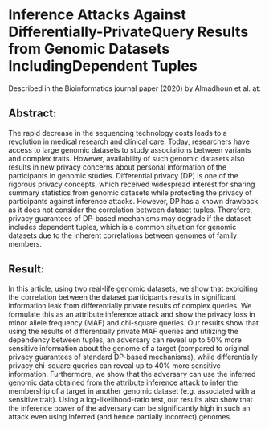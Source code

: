 
# **Inference Attacks Against Differentially-PrivateQuery Results from Genomic Datasets IncludingDependent Tuples**
Described in the Bioinformatics journal paper (2020) by Almadhoun et al. at: 
## Abstract:
The rapid decrease in the sequencing technology costs leads to a revolution in medical research and clinical care.
Today, researchers have access to large genomic datasets to study associations between variants and complex traits.
However, availability of such genomic datasets also results in new privacy concerns about personal information of the
participants in genomic studies. Differential privacy (DP) is one of the rigorous privacy concepts, which received
widespread interest for sharing summary statistics from genomic datasets while protecting the privacy of participants
against inference attacks. However, DP has a known drawback as it does not consider the correlation between dataset
tuples. Therefore, privacy guarantees of DP-based mechanisms may degrade if the dataset includes dependent tuples,
which is a common situation for genomic datasets due to the inherent correlations between genomes of family
members.

## Result:
In this article, using two real-life genomic datasets, we show that exploiting the correlation between the dataset
participants results in significant information leak from differentially private results of complex queries. We formulate
this as an attribute inference attack and show the privacy loss in minor allele frequency (MAF) and chi-square queries.
Our results show that using the results of differentially private MAF queries and utilizing the dependency between
tuples, an adversary can reveal up to 50% more sensitive information about the genome of a target (compared to
original privacy guarantees of standard DP-based mechanisms), while differentially privacy chi-square queries can
reveal up to 40% more sensitive information. Furthermore, we show that the adversary can use the inferred genomic
data obtained from the attribute inference attack to infer the membership of a target in another genomic dataset (e.g.
associated with a sensitive trait). Using a log-likelihood-ratio test, our results also show that the inference power of the
adversary can be significantly high in such an attack even using inferred (and hence partially incorrect) genomes.




